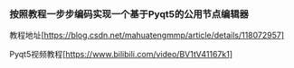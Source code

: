 ### 按照教程一步步编码实现一个基于Pyqt5的公用节点编辑器

教程地址[https://blog.csdn.net/mahuatengmmp/article/details/118072957]

Pyqt5视频教程[https://www.bilibili.com/video/BV1tV41167k1]